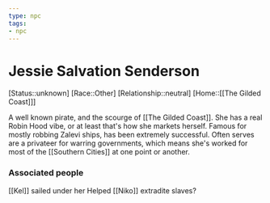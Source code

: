 ```yaml
---
type: npc
tags: 
- npc
---
```


# Jessie Salvation Senderson
[Status::unknown]
[Race::Other]
[Relationship::neutral]
[Home::[[The Gilded Coast]]]

A well known pirate, and the scourge of [[The Gilded Coast]]. She has a real Robin Hood vibe, or at least that's how she markets herself. Famous for mostly robbing Zalevi ships, has been extremely successful. Often serves are a privateer for warring governments, which means she's worked for most of the [[Southern Cities]] at one point or another. 

### Associated people
[[Kel]] sailed under her
Helped [[Niko]] extradite slaves? 

